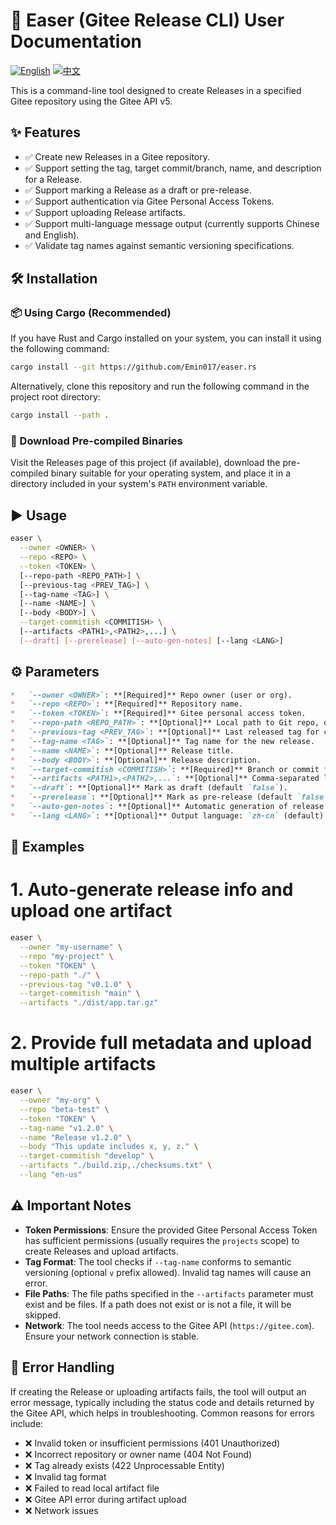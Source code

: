 # 🚀 Easer (Gitee Release CLI) User Documentation

[![English](https://img.shields.io/badge/lang-English-blue.svg)](README.md)
[![中文](https://img.shields.io/badge/lang-中文-red.svg)](README.cn.md)

This is a command-line tool designed to create Releases in a specified Gitee repository using the Gitee API v5.

## ✨ Features

*   ✅ Create new Releases in a Gitee repository.
*   ✅ Support setting the tag, target commit/branch, name, and description for a Release.
*   ✅ Support marking a Release as a draft or pre-release.
*   ✅ Support authentication via Gitee Personal Access Tokens.
*   ✅ Support uploading Release artifacts.
*   ✅ Support multi-language message output (currently supports Chinese and English).
*   ✅ Validate tag names against semantic versioning specifications.

## 🛠️ Installation

### 📦 Using Cargo (Recommended)

If you have Rust and Cargo installed on your system, you can install it using the following command:

```bash
cargo install --git https://github.com/Emin017/easer.rs
```

Alternatively, clone this repository and run the following command in the project root directory:

```bash
cargo install --path .
```

### 💾 Download Pre-compiled Binaries

Visit the Releases page of this project (if available), download the pre-compiled binary suitable for your operating system, and place it in a directory included in your system's `PATH` environment variable.

## ▶️ Usage

```bash
easer \
  --owner <OWNER> \
  --repo <REPO> \
  --token <TOKEN> \
  [--repo-path <REPO_PATH>] \
  [--previous-tag <PREV_TAG>] \
  [--tag-name <TAG>] \
  [--name <NAME>] \
  [--body <BODY>] \
  --target-commitish <COMMITISH> \
  [--artifacts <PATH1>,<PATH2>,...] \
  [--draft] [--prerelease] [--auto-gen-notes] [--lang <LANG>]
```

## ⚙️ Parameters

```markdown
*   `--owner <OWNER>`: **[Required]** Repo owner (user or org).
*   `--repo <REPO>`: **[Required]** Repository name.
*   `--token <TOKEN>`: **[Required]** Gitee personal access token.
*   `--repo-path <REPO_PATH>`: **[Optional]** Local path to Git repo, defaults to `.`.
*   `--previous-tag <PREV_TAG>`: **[Optional]** Last released tag for changelog.
*   `--tag-name <TAG>`: **[Optional]** Tag name for the new release.
*   `--name <NAME>`: **[Optional]** Release title.
*   `--body <BODY>`: **[Optional]** Release description.
*   `--target-commitish <COMMITISH>`: **[Required]** Branch or commit for the release.
*   `--artifacts <PATH1>,<PATH2>,...`: **[Optional]** Comma‑separated list of asset file paths.
*   `--draft`: **[Optional]** Mark as draft (default `false`).
*   `--prerelease`: **[Optional]** Mark as pre‑release (default `false`).
*   `--auto-gen-notes`: **[Optional]** Automatic generation of release notes (default `false`).
*   `--lang <LANG>`: **[Optional]** Output language: `zh-cn` (default) or `en-us`.
```

## 📝 Examples

# 1. Auto‑generate release info and upload one artifact
```bash
easer \
  --owner "my-username" \
  --repo "my-project" \
  --token "TOKEN" \
  --repo-path "./" \
  --previous-tag "v0.1.0" \
  --target-commitish "main" \
  --artifacts "./dist/app.tar.gz"
```

# 2. Provide full metadata and upload multiple artifacts
```bash
easer \
  --owner "my-org" \
  --repo "beta-test" \
  --token "TOKEN" \
  --tag-name "v1.2.0" \
  --name "Release v1.2.0" \
  --body "This update includes x, y, z." \
  --target-commitish "develop" \
  --artifacts "./build.zip,./checksums.txt" \
  --lang "en-us"
```

## ⚠️ Important Notes

*   **Token Permissions**: Ensure the provided Gitee Personal Access Token has sufficient permissions (usually requires the `projects` scope) to create Releases and upload artifacts.
*   **Tag Format**: The tool checks if `--tag-name` conforms to semantic versioning (optional `v` prefix allowed). Invalid tag names will cause an error.
*   **File Paths**: The file paths specified in the `--artifacts` parameter must exist and be files. If a path does not exist or is not a file, it will be skipped.
*   **Network**: The tool needs access to the Gitee API (`https://gitee.com`). Ensure your network connection is stable.

## 🐛 Error Handling

If creating the Release or uploading artifacts fails, the tool will output an error message, typically including the status code and details returned by the Gitee API, which helps in troubleshooting. Common reasons for errors include:
*   ❌ Invalid token or insufficient permissions (401 Unauthorized)
*   ❌ Incorrect repository or owner name (404 Not Found)
*   ❌ Tag already exists (422 Unprocessable Entity)
*   ❌ Invalid tag format
*   ❌ Failed to read local artifact file
*   ❌ Gitee API error during artifact upload
*   ❌ Network issues
